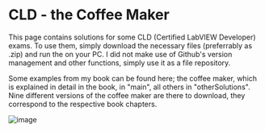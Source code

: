 # CLD - the Coffee Maker

This page contains solutions for some CLD (Certified LabVIEW Developer) exams. To use them, simply download the necessary files (preferrably as .zip) and run the on your PC. I did not make use of Github's version management and other functions, simply use it as a file repository.

Some examples from my book can be found here; the coffee maker, which is explained in detail in the book, in "main", all others in "otherSolutions". Nine different versions of the coffee maker are there to download, they correspond to the respective book chapters.

![image](https://user-images.githubusercontent.com/36880091/114531819-86ec1b00-9c4c-11eb-9f4b-4880593ca650.png)
